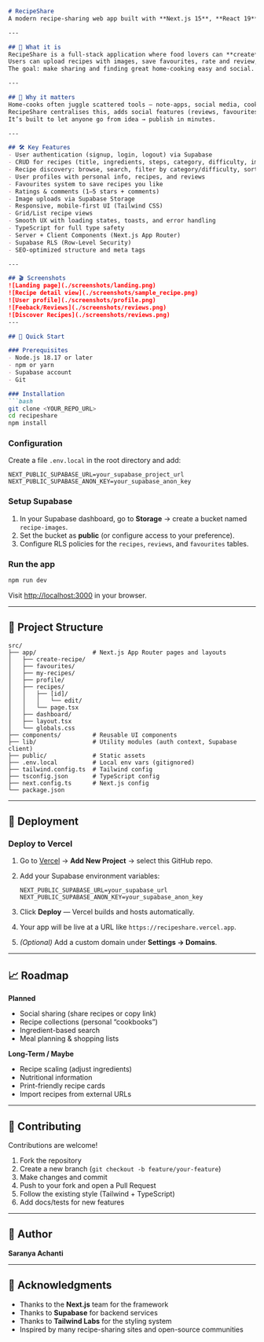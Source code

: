 ````markdown
# RecipeShare  
A modern recipe-sharing web app built with **Next.js 15**, **React 19**, **Supabase**, and **Tailwind CSS**.

---

## 📌 What it is  
RecipeShare is a full-stack application where food lovers can **create**, **discover**, and **share** recipes.  
Users can upload recipes with images, save favourites, rate and review, browse by category/difficulty, and manage their profile.  
The goal: make sharing and finding great home-cooking easy and social.

---

## 🎯 Why it matters  
Home-cooks often juggle scattered tools — note-apps, social media, cookbooks.  
RecipeShare centralises this, adds social features (reviews, favourites), and wraps it all in a clean, modern UI.  
It’s built to let anyone go from idea → publish in minutes.

---

## 🛠️ Key Features  
- User authentication (signup, login, logout) via Supabase  
- CRUD for recipes (title, ingredients, steps, category, difficulty, image)  
- Recipe discovery: browse, search, filter by category/difficulty, sort by popularity  
- User profiles with personal info, recipes, and reviews  
- Favourites system to save recipes you like  
- Ratings & comments (1–5 stars + comments)  
- Image uploads via Supabase Storage  
- Responsive, mobile-first UI (Tailwind CSS)  
- Grid/List recipe views  
- Smooth UX with loading states, toasts, and error handling  
- TypeScript for full type safety  
- Server + Client Components (Next.js App Router)  
- Supabase RLS (Row-Level Security)  
- SEO-optimized structure and meta tags  

---

## 🎬 Screenshots  
![Landing page](./screenshots/landing.png)  
![Recipe detail view](./screenshots/sample_recipe.png)  
![User profile](./screenshots/profile.png)
![Feeback/Reviews](./screenshots/reviews.png)
![Discover Recipes](./screenshots/reviews.png)
---

## 🚀 Quick Start  

### Prerequisites  
- Node.js 18.17 or later  
- npm or yarn  
- Supabase account  
- Git  

### Installation  
```bash
git clone <YOUR_REPO_URL>
cd recipeshare
npm install
````

### Configuration

Create a file `.env.local` in the root directory and add:

```env
NEXT_PUBLIC_SUPABASE_URL=your_supabase_project_url
NEXT_PUBLIC_SUPABASE_ANON_KEY=your_supabase_anon_key
```

### Setup Supabase

1. In your Supabase dashboard, go to **Storage** → create a bucket named `recipe-images`.
2. Set the bucket as **public** (or configure access to your preference).
3. Configure RLS policies for the `recipes`, `reviews`, and `favourites` tables.

### Run the app

```bash
npm run dev
```

Visit [http://localhost:3000](http://localhost:3000) in your browser.

---

## 📂 Project Structure

```
src/
├── app/                # Next.js App Router pages and layouts
│   ├── create-recipe/
│   ├── favourites/
│   ├── my-recipes/
│   ├── profile/
│   ├── recipes/
│   │   ├── [id]/
│   │   │   └── edit/
│   │   └── page.tsx
│   ├── dashboard/
│   ├── layout.tsx
│   └── globals.css
├── components/         # Reusable UI components
├── lib/                # Utility modules (auth context, Supabase client)
├── public/             # Static assets
├── .env.local          # Local env vars (gitignored)
├── tailwind.config.ts  # Tailwind config
├── tsconfig.json       # TypeScript config
├── next.config.ts      # Next.js config
└── package.json
```

---

## 🚀 Deployment

### Deploy to Vercel

1. Go to [Vercel](https://vercel.com) → **Add New Project** → select this GitHub repo.
2. Add your Supabase environment variables:

   ```env
   NEXT_PUBLIC_SUPABASE_URL=your_supabase_url
   NEXT_PUBLIC_SUPABASE_ANON_KEY=your_supabase_anon_key
   ```
3. Click **Deploy** — Vercel builds and hosts automatically.
4. Your app will be live at a URL like `https://recipeshare.vercel.app`.
5. *(Optional)* Add a custom domain under **Settings → Domains**.

---

## 📈 Roadmap

**Planned**

* Social sharing (share recipes or copy link)
* Recipe collections (personal “cookbooks”)
* Ingredient-based search
* Meal planning & shopping lists

**Long-Term / Maybe**

* Recipe scaling (adjust ingredients)
* Nutritional information
* Print-friendly recipe cards
* Import recipes from external URLs

---

## 🤝 Contributing

Contributions are welcome!

1. Fork the repository
2. Create a new branch (`git checkout -b feature/your-feature`)
3. Make changes and commit
4. Push to your fork and open a Pull Request
5. Follow the existing style (Tailwind + TypeScript)
6. Add docs/tests for new features

---

## 👤 Author

**Saranya Achanti**

---

## 🙏 Acknowledgments

* Thanks to the **Next.js** team for the framework
* Thanks to **Supabase** for backend services
* Thanks to **Tailwind Labs** for the styling system
* Inspired by many recipe-sharing sites and open-source communities

```